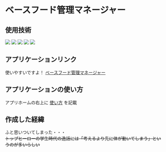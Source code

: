 # ベースフード管理マネージャー

## 使用技術
<img src="https://img.shields.io/badge/-Node.js-339933.svg?logo=node.js&style=for-the-badge">
<img src="https://img.shields.io/badge/-Javascript-F7DF1E.svg?logo=javascript&style=for-the-badge">
<img src="https://img.shields.io/badge/-Docker-1488C6.svg?logo=docker&style=for-the-badge">
<img src="https://img.shields.io/badge/-Postgresql-336791.svg?logo=postgresql&style=for-the-badge">
<img src="https://img.shields.io/badge/-Yarn-2C8EBB.svg?logo=yarn&style=for-the-badge">

## アプリケーションリンク
使いやすいですよ！
[ベースフード管理マネージャー](https://basefood-manager-ultimate.onrender.com/)

## アプリケーションの使い方
アプリホームの右上に [使い方](https://basefood-manager-ultimate.onrender.com/usage) を記載

## 作成した経緯
ふと思いついてしまった・・・  
~~トップヒーローの学生時代の逸話には「考えるより先に体が動いてしまう」というのが多いらしい~~
